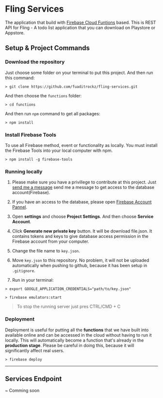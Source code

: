 # Fling Services

The application that build with [Firebase Cloud Funtions](https://firebase.google.com/products/functions/ "Firebase Cloud Functions") based. This is REST API for Fling - A todo list application that you can download on Playstore or Appstore.

## Setup & Project Commands

### Download the repository

Just choose some folder on your terminal to put this project. And then run this command:
```
> git clone https://github.com/fuaditrockz/fling-services.git
```

And then choose the `functions` folder:
```
> cd functions
```

And then run `npm` command to get all packages:
```
> npm install
```

### Install Firebase Tools

To use all Firebase method, event or functionality as locally. You must install the Firebase Tools into your local computer with npm.
```
> npm install -g firebase-tools
```

### Running locally

1. Please make sure you have a privillege to contribute at this project. Just [send me a message](muhammadfuaditrockz@gmail.com "Fuadit's Email") send me a message to get access to the database account(Firebase).

2. If you have an access to the database, please open [Firebase Account Pannel](https://console.firebase.google.com/project/db-test-adit/overview "Fling Firebase").

3. Open **settings** and choose **Project Settings**. And then choose **Service Account**.

4. Click **Generate new private key** button. It will be download file.json. It contains tokens and keys to give database access permission in the Firebase account from your computer.

5. Change the file name to `key.json`.

6. Move `key.json` to this repository. No problem, it will not be uploaded automatically when pushing to github, because it has been setup in `.gitignore`.

7. Run in your terminal:
```
> export GOOGLE_APPLICATION_CREDENTIALS="path/to/key.json"

> firebase emulators:start
```

> To stop the running server just pres CTRL/CMD + C

### Deployment

Deployment is useful for putting all the **functions** that we have built into available online and can be accessed in the cloud without having to run it locally. This will automatically become a function that's already in the **production stage**. Please be careful in doing this, because it will significantly affect real users.
```
> firebase deploy
```

***

## Services Endpoint

~ Comming soon
